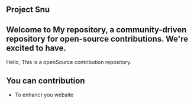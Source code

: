 ## Project Snu

## Welcome  to My repository, a community-driven repository for open-source contributions. We're excited to have.

Hello,
This is a openSource contribution repository.

## You can contribution 
* To enhancr you website
